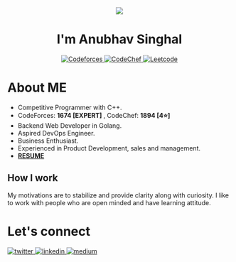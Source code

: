 <div align="center">
  <img src="https://user-images.githubusercontent.com/42115530/92640221-9728ca00-f2fa-11ea-8994-c72b26e937de.gif" align="center"/>
  <h1> I'm Anubhav Singhal </h1> 
  <a href="https://codeforces.com/profile/zeddie" target="_blank"> 
      <img src=https://img.shields.io/badge/zeddie-CodeForces-9cf alt=Codeforces style="magin-bottom: 5px;" />
  </a>
  <a href="https://www.codechef.com/users/zeddie" target="_blank">
      <img src=https://img.shields.io/badge/zeddie-CodeChef-orange alt=CodeChef style="magin-bottom: 5px;" />
  </a>
  <a href="https://leetcode.com/zeddie/" target="_blank">
      <img src=https://img.shields.io/badge/zeddie-Leetcode-blue alt=Leetcode style="magin-bottom: 5px;" />
  </a>
    
</div>
<div>
  <h1> About ME </h1>
  <ul>
    <li> Competitive Programmer with C++. </li>
    <li> CodeForces: <strong> 1674 [EXPERT] </strong>, CodeChef: <strong> 1894 [4⭐]</strong> </li>
    <li> Backend Web Developer in Golang. </li>
    <li> Aspired DevOps Engineer. </li>
    <li> Business Enthusiast. </li>
    <li> Experienced in Product Development, sales and management. </li>
    <li> <strong> <a href="https://anubhavitis.github.io/Resume/" target="_blank"> RESUME </a></strong> </li>
  </ul>
</div>

## How I work

My motivations are to stabilize and provide clarity along with curiosity. I like to work with people who are open minded and have learning attitude.

<h1> Let's connect </h1>
<div>
  <a href="https://twitter.com/anubhavitis" target="_blank">
    <img src=https://img.shields.io/badge/twitter-%2300acee.svg?&style=for-the-badge&logo=twitter&logoColor=white alt=twitter style="margin-bottom: 5px;" />
  </a>
  <a href="https://linkedin.com/in/anubhavitis" target="_blank">
    <img src=https://img.shields.io/badge/linkedin-%231E77B5.svg?&style=for-the-badge&logo=linkedin&logoColor=white alt=linkedin style="margin-bottom: 5px;" />
  </a>
  <a href="https://medium.com/@anubhavitis" target="_blank">
    <img src=https://img.shields.io/badge/medium-%23292929.svg?&style=for-the-badge&logo=medium&logoColor=white alt=medium style="margin-bottom: 5px;" />
  </a>  
</div>
